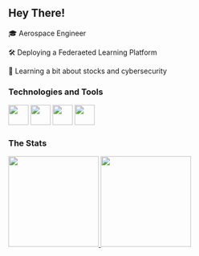 ## Hey There!

🎓 Aerospace Engineer

🛠️ Deploying a Federaeted Learning Platform

🧠 Learning a bit about stocks and cybersecurity

### Technologies and Tools

<div>
<img loading="lazy" src="https://cdn.jsdelivr.net/gh/devicons/devicon@latest/icons/python/python-original.svg" width="40" height="40"/>
<img loading="lazy" src="https://cdn.jsdelivr.net/gh/devicons/devicon@latest/icons/docker/docker-original.svg" width="40" height="40"/>
<img loading="lazy" src="https://cdn.jsdelivr.net/gh/devicons/devicon@latest/icons/cplusplus/cplusplus-plain.svg" width="40" height="40"/>
<img loading="lazy" src="https://cdn.jsdelivr.net/gh/devicons/devicon@latest/icons/labview/labview-original.svg" width="40" height="40"/>
</div>

### The Stats
<div>
<a href="https://github.com/hansshs">
<img loading="lazy" height="180em" src="https://github-readme-stats.vercel.app/api/top-langs/?username=hansshs&layout=compact&langs_count=7&theme=github_light"/>
<img loading="lazy" height="180em" src="https://github-readme-stats.vercel.app/api?username=hansshs&show_icons=true&theme=ayu&include_all_commits=true&count_private=true"/>
</div>
 
<!--
**hansshs/hansshs** is a ✨ _special_ ✨ repository because its `README.md` (this file) appears on your GitHub profile.

Here are some ideas to get you started:

- 🔭 I’m currently working on ...
- 🌱 I’m currently learning ...
- 👯 I’m looking to collaborate on ...
- 🤔 I’m looking for help with ...
- 💬 Ask me about ...
- 📫 How to reach me: ...
- 😄 Pronouns: ...
- ⚡ Fun fact: ...
-->
